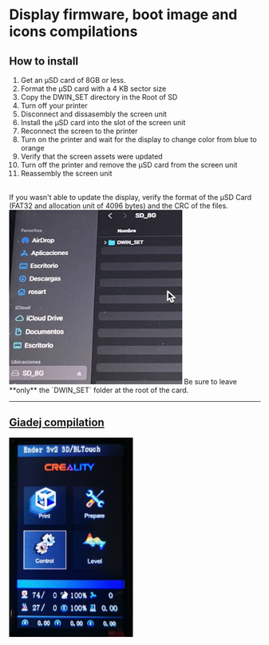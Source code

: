 # Display firmware, boot image and icons compilations

## How to install
1. Get an µSD card of 8GB or less.
1. Format the µSD card with a 4 KB sector size
1. Copy the DWIN_SET directory in the Root of SD
1. Turn off your printer
1. Disconnect and dissasembly the screen unit
1. Install the µSD card into the slot of the screen unit
1. Reconnect the screen to the printer
1. Turn on the printer and wait for the display to change color from blue to
  orange
1. Verify that the screen assets were updated
1. Turn off the printer and remove the µSD card from the screen unit
1. Reassembly the screen unit  
<br>
If you wasn't able to update the display, verify the format of the µSD Card
(FAT32 and allocation unit of 4096 bytes) and the CRC of the files.
<br>
  
<img src="DWIN_SET-folder.jpg"  height="350" />  
Be sure to leave **only** the `DWIN_SET` folder at the root of the card.  
<br>
  
---

## [Giadej compilation](Giadej%20compilation/)

<img align="left" src="Giadej compilation.jpg"  height="400" />  


